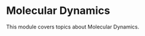 # Molecular Dynamics

This module covers topics about Molecular Dynamics.

```{tableofcontents}
```
